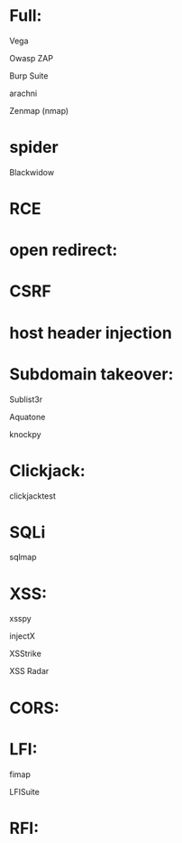 # Full:

Vega

Owasp ZAP

Burp Suite

arachni

Zenmap (nmap)

# spider

Blackwidow

# RCE

# open redirect:

# CSRF

# host header injection

# Subdomain takeover:

Sublist3r

Aquatone

knockpy


# Clickjack:

clickjacktest

# SQLi

sqlmap

# XSS:

xsspy

injectX

XSStrike

XSS Radar

# CORS:

# LFI:

fimap

LFISuite

# RFI:

